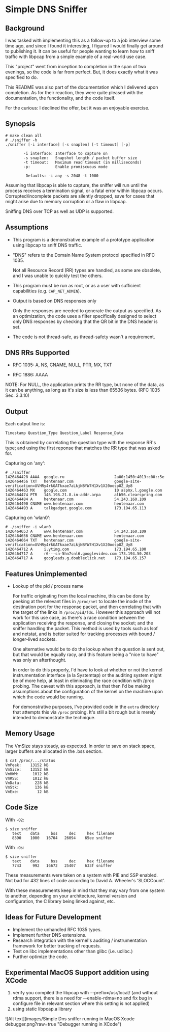 Simple DNS Sniffer
==================

Background
----------

I was tasked with implementing this as a follow-up to a job interview
some time ago, and since I found it interesting, I figured I would
finally get around to publishing it. It can be useful for people wanting
to learn how to sniff traffic with libpcap from a simple example of a
real-world use case.

This "project" went from inception to completion in the span of two
evenings, so the code is far from perfect. But, it does exactly what
it was specified to do.

This README was also part of the documentation which I delivered upon
completion. As for their reaction, they were quite pleased with the
documentation, the functionality, and the code itself.

For the curious: I declined the offer, but it was an enjoyable exercise.

Synopsis
--------

```
# make clean all
# ./sniffer -h
./sniffer [-i interface] [-s snaplen] [-t timeout] [-p]

        -i interface: Interface to capture on
        -s snaplen:   Snapshot length / packet buffer size
        -t timeout:   Maximum read timeout (in milliseconds)
        -p:           Enable promiscuous mode

         Defaults: -i any -s 2048 -t 1000
```

Assuming that libpcap is able to capture, the sniffer will run
until the process receives a termination signal, or a fatal
error within libpcap occurs. Corrupted/incomplete packets are
silently dropped, save for cases that might arise due to
memory corruption or a flaw in libpcap.

Sniffing DNS over TCP as well as UDP is supported.

Assumptions
-----------

* This program is a demonstrative example of a prototype application
  using libpcap to sniff DNS traffic.

* "DNS" refers to the Domain Name System protocol specified in
   RFC 1035.

    Not all Resource Record (RR) types are handled, as some are
    obsolete, and I was unable to quickly test the others.

* This program must be run as root, or as a user with sufficient
  capabilities (e.g. ``CAP_NET_ADMIN``).

* Output is based on DNS responses only

    Only the responses are needed to generate the output
    as specified. As an optimization, the code uses a filter
    specifically designed to select only DNS responses by
    checking that the QR bit in the DNS header is set.

* The code is not thread-safe, as thread-safety wasn't a requirement.

DNS RRs Supported
------------------

* RFC 1035:
    A, NS, CNAME, NULL, PTR, MX, TXT

* RFC 1886:
    AAAA

NOTE: For NULL, the application prints the RR type, but
none of the data, as it can be anything, as long as it's
size is less than 65536 bytes. (RFC 1035 Sec. 3.3.10)

Output
------

Each output line is:
```
Timestamp Question_Type Question_Label Response_Data
```

This is obtained by correlating the question type with the
response RR's type; and using the first reponse that matches
the RR type that was asked for.

Capturing on 'any':
```
# ./sniffer
1426464428 AAAA  google.ru                      2a00:1450:4013:c00::5e
1426464456 TXT   hentenaar.com                  google-site-verification=UVHRy4rkGATkxae7aLkjN8YW7H1Xv1X20oospOZ_Uy8
1426464463 MX    google.com                     10 aspmx.l.google.com
1426464474 PTR   146.198.21.8.in-addr.arpa      alb56.clearspring.com
1426464484 A     hentenaar.com                  54.243.160.109
1426464490 CNAME www.hentenaar.com              hentenaar.com
1426464493 A     talkgadget.google.com          173.194.65.113
```

Capturing on 'wlan0':
```
# ./sniffer -i wlan0
1426464653 A     www.hentenaar.com              54.243.160.109
1426464656 CNAME www.hentenaar.com              hentenaar.com
1426464664 TXT   hentenaar.com                  google-site-verification=UVHRy4rkGATkxae7aLkjN8YW7H1Xv1X20oospOZ_Uy8
1426464712 A     i.ytimg.com                    173.194.65.100
1426464717 A     r6---sn-5hn7snl6.googlevideo.com 173.194.50.203
1426464717 A     googleads.g.doubleclick.net    173.194.65.157
```

Features Unimplemented
----------------------

* Lookup of the pid / process name

    For traffic originating from the local machine, this can be done by
	peeking at the relevant files in ``/proc/net`` to locate the inode
	of the destination port for the response packet, and then correlating
	that with the target of the links in ``/proc/pid/fds``.  However this
	approach will not work for this use case, as there's a race condition
	between the application receiving the response, and closing the socket;
	and  the sniffer handling the packet. This method is used by tools
    such as lsof and netstat, and is better suited for tracking
    processes with bound / longer-lived sockets.

    One alternative would be to do the lookup when the question
    is sent out, but that would be equally racy, and this feature
    being a "nice to have" was only an afterthought.

    In order to do this properly, I'd have to look at whether or not
    the kernel instrumentation interface (a la Systemtap) or the
    auditing system might be of more help, at least in eliminating
    the race condition with /proc probing. The caveat with this
    approach, is that then I'd be making assumptions about the
    configuration of the kernel on the machine upon which the code
    would be running.

    For demonstrative purposes, I've provided code in the
    ``extra`` directory that attempts this via ``/proc`` probing.
	It's still a bit rough but is merely intended to demonstrate
	the technique.

Memory Usage
------------

The VmSize stays steady, as expected. In order to save
on stack space, larger buffers are allocated in the
.bss section.
```
$ cat /proc/.../status
VmPeak:    13152 kB
VmSize:    13152 kB
VmHWM:      1012 kB
VmRSS:      1012 kB
VmData:      228 kB
VmStk:       136 kB
VmExe:        12 kB
```

Code Size
---------

With ``-O2``:
```
$ size sniffer
   text    data     bss     dec     hex filename
   8390    1000   16704   26094    65ee sniffer
```

With ``-Os``:
```
$ size sniffer
   text    data     bss     dec     hex filename
   7743     992   16672   25407    633f sniffer
```

These measurements were taken on a system with PIE and SSP enabled.
Not bad for 432 lines of code according to David A. Wheeler's
'SLOCCount'.

With these measurements keep in mind that they may vary from one system
to another, depending on your architecture, kernel version and
configuration, the C library being linked against, etc.

Ideas for Future Development
----------------------------

* Implement the unhandled RFC 1035 types.
* Implement further DNS extensions.
* Research integration with the kernel's auditing / instrumentation
  framework  for better tracking of requests.
* Test on libc implementations other than glibc (i.e. uclibc.)
* Further optimize the code.

Experimental MacOS Support addition using XCode
----------------------------
1. verify you compiled the libpcap with --prefix=/usr/local/ (and without rdma support, there is a need for --enable-rdma=no and fix bug in configure file in relevant section where this setting is not applied) 
2. using static libpcap.a library

![Alt text](images/Simple Dns sniffer running in MacOS Xcode debugger.png?raw=true "Debugger running in XCode")

